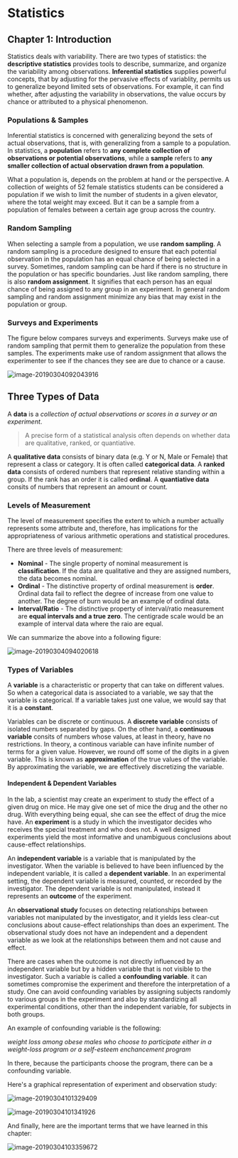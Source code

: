 

# Statistics

## Chapter 1: Introduction

Statistics deals with variability. There are two types of statistics: the **descriptive statistics** provides tools to describe, summarize, and organize the variability among observations. **Inferential statistics** supplies powerful concepts, that by adjusting for the pervasive effects of variablity, permits us to generalize beyond limited sets of observations. For example, it can find whether, after adjusting the variability in observations, the value occurs by chance or attributed to a physical phenomenon. 

### Populations & Samples

Inferential statistics is concerned with generalizing beyond the sets of actual observations, that is, with generalizing from a sample to a population. In statistics, a **population** refers to **any complete collection of observations or potential observations**, while a **sample** refers to **any smaller collection of actual observation drawn from a population**. 

What a population is, depends on the problem at hand or the perspective. A collection of weights of 52 female statistics students can be considered a population if we wish to limit the number of students in a given elevator, where the total weight may exceed. But it can be a sample from a population of females between a certain age group across the country. 

### Random Sampling

When selecting a sample from a population, we use **random sampling**. A random sampling is a procedure designed to ensure that each potential observation in the population has an equal chance of being selected in a survey. Sometimes, random sampling can be hard if there is no structure in the population or has specific boundaries. Just like random sampling, there is also **random assignment**. It signifies that each person has an equal chance of being assigned to any group in an experiment. In general random sampling and random assignment minimize any bias that may exist in the population or group. 

### Surveys and Experiments

The figure below compares surveys and experiments. Surveys make use of random sampling that permit them to generalize the population from these samples. The experiments make use of random assignment that allows the experimenter to see if the chances they see are due to chance or a cause. 

![image-20190304092043916](Statistics_main.assets/image-20190304092043916.png)

## Three Types of Data

A **data** is a *collection of actual observations or scores in a survey or an experiment*.

> A precise form of a statistical analysis often depends on whether data are qualitative, ranked, or quantiative. 

A **qualitative data** consists of binary data (e.g. Y or N, Male or Female) that represent a class or category. It is often called **categorical data**. A **ranked data** consists of ordered numbers that represent relative standing within a group. If the rank has an order it is called **ordinal**.  A **quantiative data** consits of numbers that represent an amount or count. 

### Levels of Measurement

The level of measurement specifies the extent to which a number actually represents some attribute and, therefore, has implications for the appropriateness of various arithmetic operations and statistical procedures. 

There are three levels of measurement: 

* **Nominal** - The single property of nominal measurement is **classification**.  If the data are qualitative and they are assigned numbers, the data becomes nominal. 
* **Ordinal** - The distinctive property of ordinal measurement is **order**. Ordinal data fail to reflect the degree of increase from one value to another. The degree of burn would be an example of ordinal data. 
* **Interval/Ratio** - The distinctive property of interval/ratio measurement are **equal intervals and a true zero**. The centigrade scale would be an example of interval data where the raio are equal. 

We can summarize the above into a following figure: 

![image-20190304094020618](Statistics_main.assets/image-20190304094020618.png)



### Types of Variables

A **variable** is a characteristic or property that can take on different values. So when a categorical data is associated to a variable, we say that the variable is categorical. If a variable takes just one value, we would say that it is a **constant**. 

Variables can be discrete or continuous. A **discrete variable** consists of isolated numbers separated by gaps. On the other hand, a **continuous variable** consits of numbers whose values, at least in theory, have no restrictions. In theory, a continous variable can have infinite number of terms for a given value. However, we round off some of the digits in a given variable. This is known as **approximation** of the true values of the variable. By approximating the variable, we are effectively discretizing the variable. 

#### Independent & Dependent Variables

In the lab, a scientist may create an experiment to study the effect of a given drug on mice. He may give one set of mice the drug and the other no drug. With everything being equal, she can see the effect of drug the mice have. An **experiment** is a study in which the investigator decides who receives the special treatment and who does not. A well designed experiments yield the most informative and unambiguous conclusions about cause-effect relationships. 

An **independent variable** is a variable that is manipulated by the investigator. When the variable is believed to have been influenced by the independent variable, it is called a **dependent variable**. In an experimental setting, the dependent variable is measured, counted, or recorded by the investigator. The dependent variable is not manipulated, instead it represents an **outcome** of the experiment. 

An **observational study** focuses on detecting relationships between variables not manipulated by the investigator, and it yields less clear-cut conclusions about cause-effect relationships than does an experiment. The observational study does not have an independent and a dependent variable as we look at the relationships between them and not cause and effect.  

There are cases when the outcome is not directly influenced by an independent variable but by a hidden variable that is not visible to the investigator. Such a variable is called a **confounding variable**. it can sometimes compromise the experiment and therefore the interpretation of a study. One can avoid confounding variables by assigning subjects randomly to various groups in the experiment and also by standardizing all experimental conditions, other than the independent variable, for subjects in both groups. 

An example of confounding variable is the following: 

*weight loss among obese males who choose to participate either in a weight-loss program or a self-esteem enchancement program*

In there, because the participants choose the program, there can be a confounding variable. 

Here's a graphical representation of experiment and observation study: 

![image-20190304101329409](Statistics_main.assets/image-20190304101329409.png)



![image-20190304101341926](Statistics_main.assets/image-20190304101341926.png)

And finally, here are the important terms that we have learned in this chapter: 

![image-20190304103359672](Statistics_main.assets/image-20190304103359672.png)